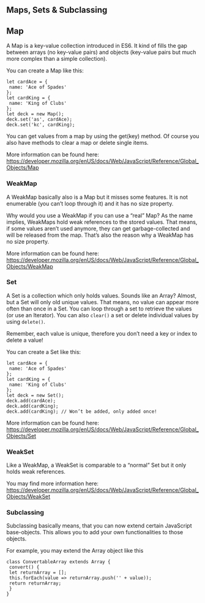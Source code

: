 ## Maps, Sets & Subclassing
## Map

A Map is a key-value collection introduced in ES6. It kind of fills the gap between arrays (no key-value pairs) and objects (key-value pairs but much more complex than a simple collection).

You can create a Map like this:
```
let cardAce = {
 name: 'Ace of Spades'
};
let cardKing = {
 name: 'King of Clubs'
};
let deck = new Map();
deck.set('as', cardAce);
deck.set('kc', cardKing);
```

You can get values from a map by using the get(key) method. Of course you also have methods to clear a map or delete single items.

More information can be found here: https://developer.mozilla.org/enUS/docs/Web/JavaScript/Reference/Global_Objects/Map

### WeakMap
A WeakMap basically also is a Map but it misses some features. It is not enumerable (you can’t loop through it) and it has no size property.

Why would you use a WeakMap if you can use a “real” Map? As the name implies, WeakMaps hold weak references to the stored values. That means, if some values aren’t used anymore, they can get garbage-collected and will be released from the map. That’s also the reason why a WeakMap has
no size property.

More information can be found here: https://developer.mozilla.org/enUS/docs/Web/JavaScript/Reference/Global_Objects/WeakMap

### Set
A Set is a collection which only holds values. Sounds like an Array? Almost, but a Set will only old unique values. That means, no value can appear more often than once in a Set.
You can loop through a set to retrieve the values (or use an Iterator). You can also `clear()` a set or delete individual values by using `delete()`.

Remember, each value is unique, therefore you don’t need a key or index to delete a value!

You can create a Set like this:
```
let cardAce = {
 name: 'Ace of Spades'
};
let cardKing = {
 name: 'King of Clubs'
};
let deck = new Set();
deck.add(cardAce);
deck.add(cardKing);
deck.add(cardKing); // Won’t be added, only added once!
```

More information can be found here:
https://developer.mozilla.org/enUS/docs/Web/JavaScript/Reference/Global_Objects/Set

### WeakSet
Like a WeakMap, a WeakSet is comparable to a “normal” Set but it only holds weak references.

You may find more information here: https://developer.mozilla.org/enUS/docs/Web/JavaScript/Reference/Global_Objects/WeakSet

### Subclassing
Subclassing basically means, that you can now extend certain JavaScript base-objects. This allows you to add your own functionalities to those objects.

For example, you may extend the Array object like this
```
class ConvertableArray extends Array {
 convert() {
 let returnArray = [];
 this.forEach(value => returnArray.push('' + value));
 return returnArray;
 }
}
```
